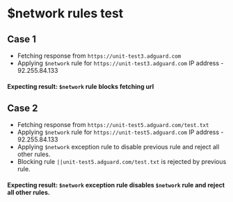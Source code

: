 # $network rules test

## Case 1
* Fetching response from `https://unit-test3.adguard.com`
* Applying `$network` rule for `https://unit-test3.adguard.com` IP address - 92.255.84.133
#### Expecting result: `$network` rule blocks fetching url

## Case 2
* Fetching response from `https://unit-test5.adguard.com/test.txt`
* Applying `$network` rule for `https://unit-test5.adguard.com` IP address - 92.255.84.133
* Applying `$network` exception rule to disable previous rule and reject all other rules.
* Blocking rule `||unit-test5.adguard.com/test.txt` is rejected by previous rule.
#### Expecting result: `$network` exception rule disables `$network` rule and reject all other rules.
